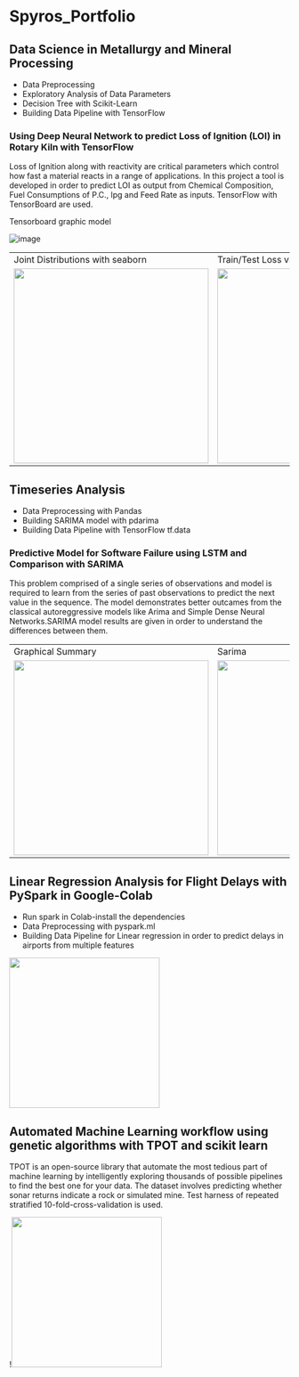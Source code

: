 
# Spyros_Portfolio

## Data Science in Metallurgy and Mineral Processing
* Data Preprocessing
* Exploratory Analysis of Data Parameters
* Decision Tree with Scikit-Learn
* Building Data Pipeline with TensorFlow

### Using Deep Neural Network to predict Loss of Ignition (LOI) in Rotary Kiln with TensorFlow 
  Loss of Ignition along with reactivity are  critical parameters which control how fast a material reacts in a range of applications.
  In this project a tool is developed in order to  predict LOI as output  from Chemical Composition, Fuel Consumptions of P.C., lpg and Feed Rate as inputs. TensorFlow with TensorBoard are used.  
 
 Tensorboard graphic model
 
![image](https://user-images.githubusercontent.com/56194024/111066076-d6142400-84c5-11eb-8a63-cd99092393b3.png) 

<table>
  <tr>
     <td>Joint Distributions with seaborn</td>
     <td>Train/Test Loss vs Epochs, MAE vs Epochs</td>
     <td>Exploratory Analysis with seaborn</td>
  </tr>
  <tr>
    <td><img src="https://user-images.githubusercontent.com/56194024/111068834-0c0bd500-84d3-11eb-9934-07064c8e5073.png" width="350"></td>
    <td><img src="https://user-images.githubusercontent.com/56194024/111068596-1c6f8000-84d2-11eb-9b9c-fe66378b4db9.png" width="350"/></td>
    <td><img src="https://user-images.githubusercontent.com/56194024/111068890-41182780-84d3-11eb-915b-8ca6a3ba667d.png" width="350"/></td>
  </tr>
 </table>

## Timeseries Analysis 
* Data Preprocessing with Pandas
* Building SARIMA model with pdarima
* Building Data Pipeline with TensorFlow tf.data

### Predictive Model for Software Failure using LSTM  and Comparison with SARIMA
This problem comprised of a single series of observations and model is required to learn from the series of past observations to predict the next value in the sequence.
The model demonstrates better outcames from the classical autoreggressive models like Arima and Simple Dense Neural Networks.SARIMA model results are given in order to understand the differences between them.

<table>
  <tr>
     <td>Graphical Summary</td>
     <td>Sarima</td>
     <td>LSTM</td>
  </tr>
  <tr>
    <td><img src="https://user-images.githubusercontent.com/56194024/111117853-bf76d700-8570-11eb-8f8b-1f2153f56538.png" width="350"></td>
    <td><img src="https://user-images.githubusercontent.com/56194024/111118042-f5b45680-8570-11eb-9ea9-bb00fd4b417a.png" width="350"/></td>
    <td><img src="https://user-images.githubusercontent.com/56194024/111118248-314f2080-8571-11eb-90e7-245e9f57fa8c.png" width="350"/></td>
  </tr>
 </table>

## Linear Regression Analysis for Flight Delays with PySpark in Google-Colab
* Run spark in Colab-install the dependencies
* Data Preprocessing with pyspark.ml 
* Building Data Pipeline for Linear regression in order to predict delays in airports from multiple features

<img src='https://user-images.githubusercontent.com/56194024/111155106-ae43bf80-859c-11eb-8fd3-677870785aaf.png' width="270">

## Automated Machine Learning workflow using genetic algorithms with TPOT and scikit learn

TPOT is an open-source library that automate the most tedious part of machine learning by intelligently exploring thousands of possible pipelines to find the best one for your data.
The dataset involves predicting whether sonar returns indicate a rock or simulated mine.
Test harness of repeated stratified 10-fold-cross-validation is used.

!<img src='https://user-images.githubusercontent.com/56194024/112471510-ac37e880-8d74-11eb-8f49-d392414d206d.png' width="270">
